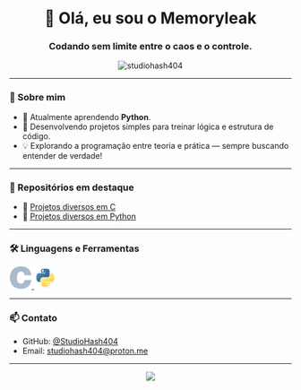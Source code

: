 <h1 align="center">👋 Olá, eu sou o Memoryleak</h1>
<h3 align="center">Codando sem limite entre o caos e o controle.</h3>

<p align="center">
  <img src="https://komarev.com/ghpvc/?username=studiohash404&label=Visualizações%20de%20perfil&color=0e75b6&style=flat" alt="studiohash404" />
</p>

---

### 🚀 Sobre mim

- 🌱 Atualmente aprendendo **Python**.
- 🧪 Desenvolvendo projetos simples para treinar lógica e estrutura de código.
- 💡 Explorando a programação entre teoria e prática — sempre buscando entender de verdade!

---

### 🧠 Repositórios em destaque

- 🔹 [Projetos diversos em C](https://github.com/StudioHash404/C)
- 🔹 [Projetos diversos em Python](https://github.com/StudioHash404/Python)

---

### 🛠️ Linguagens e Ferramentas

<p align="left">
  <a href="https://www.cprogramming.com/" target="_blank" rel="noreferrer">
    <img src="https://raw.githubusercontent.com/devicons/devicon/master/icons/c/c-original.svg" alt="C" width="40" height="40"/>
  </a>
  <a href="https://www.python.org/" target="_blank" rel="noreferrer">
    <img src="https://raw.githubusercontent.com/devicons/devicon/master/icons/python/python-original.svg" alt="Python" width="40" height="40"/>
  </a>
</p>

---

### 📫 Contato

- GitHub: [@StudioHash404](https://github.com/StudioHash404)
- Email: [studiohash404@proton.me](mailto:studiohash404@proton.me)

---

<p align="center">
  <img src="https://capsule-render.vercel.app/api?type=waving&color=0e75b6&height=150&section=footer"/>
</p>
